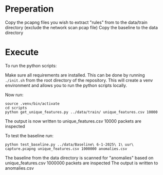 # Preperation
Copy the pcapng files you wish to extract "rules" from to the data/train directory (exclude the network scan pcap file)
Copy the baseline to the data directory 

# Execute 
To run the python scripts: 

Make sure all requirements are installed. This can be done by running ```./init.sh``` from the root directory of the 
repository. This will create a venv environment and allows you to run the python scripts 
locally.

Now run:
```
source .venv/bin/activate
cd scripts
python get_unique_features.py ../data/train/ unique_features.csv 10000 
```
The output is now written to unique_features.csv
10000 packets are inspected

To test the baseline run:
```
python test_baseline.py ../data/Baseline\ 6-1-2025\ 1\ uur\ capture.pcapng unique_features.csv 1000000 anomalies.csv
```
The baseline from the data directory is scanned for "anomalies" based on unique_features.csv
1000000 packets are inspected
The output is written to anomalies.csv